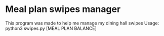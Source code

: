 # Meal plan swipes manager
This program was made to help me manage my dining hall swipes
Usage: python3 swipes.py [MEAL PLAN BALANCE]

